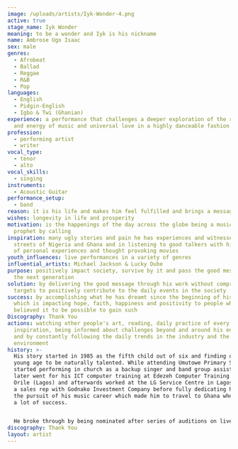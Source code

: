 ```yaml
---
image: /uploads/artists/Iyk-Wonder-4.png
active: true
stage_name: Iyk Wonder
meaning: to be a wonder and Iyk is his nickname
name: Ambrose Ugo Isaac
sex: male
genres:
  - Afrobeat
  - Ballad
  - Reggae
  - R&B
  - Pop
languages:
  - English
  - Pidgin-English
  - Igbo & Twi (Ghanian)
experience: a performance that challenges a deeper exploration of the reality
  and energy of music and universal love in a highly danceable fashion
profession:
  - performing artist
  - writer
vocal_type:
  - tenor
  - alto
vocal_skills:
  - singing
instruments:
  - Acoustic Guitar
performance_setup:
  - band
reason: it is his life and makes him feel fulfilled and brings a message of Hope & Life
wishes: longevity in life and prosperity
motivation: is the happenings of the day across the globe being a musical
  prophet by calling
inspiration: many ugly stories and pain he has experiences and witnessed in the
  streets of Nigeria and Ghana and in listening to good talkers with high level
  of personal experiences and thought provoking movies
youth_influences: live performances in a variety of genres
influential_artists: Michael Jackson & Lucky Dube
purpose: positively impact society, survive by it and pass the good message to
  the next generation
solution: by delivering the good message through his work without compromise and
  targets to positively contribute to the daily events in the society
success: by accomplishing what he has dreamt since the beginning of his career
  which is impacting hope, faith, happiness and positivity to people who never
  believed it to be possible to gain such
Discography: Thank You
actions: watching other people's art, reading, daily practice of every
  inspiration, being informed about challenges beyond and around his environment
  and by constantly following the daily trends in the industry and the
  environment
history: >-
  His story started in 1985 as the fifth child out of six and finding out at a
  young age to be naturally talented. While attending Umutowe Primary School he
  started performing in church as a backup singer and band group assistant. He
  later went for his ICT computer training at Edezeh Computer Training Centre in
  Orile (Lagos) and afterwards worked at the LG Service Centre in Lagos and was
  a sales rep with Godnako Investment Company before fully dedicating himself to
  the pursuit of his music career which made him to travel to Ghana where he had
  a lot of success.


  He broke through by being nominated after series of auditions on live national television reality events, and participated in many competitions both in Nigeria and Ghana. He came into the mainstream in 2015 by many sensational hit songs that featured many Ghanaian superstars and has featured in their songs as well. These artists include Afiba, Guru, Ball J, Enniwai, Kayrex Isodje and Qwaachi. He also created the Iyk & Crew Band. He has returned to Lagos in other to wax stronger after winning the “new dancehall artist of the year 2017” of the Fyah Ball People's Choice Award and is now focusing on the production of his music album.
discography: Thank You
layout: artist
---
```

